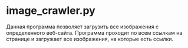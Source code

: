 # image_crawler.py

Данная программа позволяет загрузить все изображения с определенного веб-сайта. Программа проходит по всем ссылкам на странице и загружает все изображения, на которые есть ссылки.
